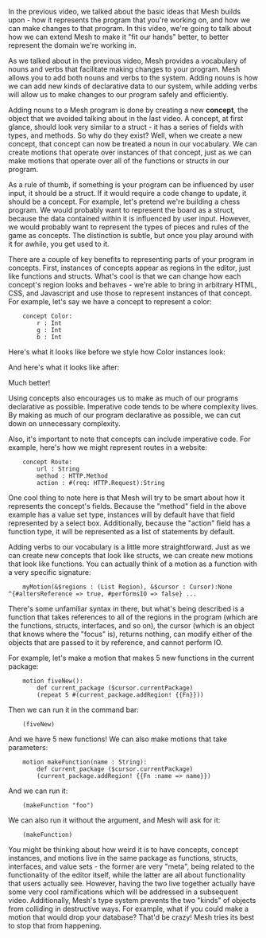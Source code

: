 In the previous video, we talked about the basic ideas that Mesh builds upon - how it represents the program that you're working on, and how we can make changes to that program. In this video, we're going to talk about how we can extend Mesh to make it "fit our hands" better, to better represent the domain we're working in. 

As we talked about in the previous video, Mesh provides a vocabulary of nouns and verbs that facilitate making changes to your program. Mesh allows you to add both nouns and verbs to the system. Adding nouns is how we can add new kinds of declarative data to our system, while adding verbs will allow us to make changes to our program safely and efficiently.

Adding nouns to a Mesh program is done by creating a new **concept**, the object that we avoided talking about in the last video. A concept, at first glance, should look very similar to a struct - it has a series of fields with types, and methods. So why do they exist? Well, when we create a new concept, that concept can now be treated a noun in our vocabulary. We can create motions that operate over instances of that concept, just as we can make motions that operate over all of the functions or structs in our program.

As a rule of thumb, if something is your program can be influenced by user input, it should be a struct. If it would require a code change to update, it should be a concept. For example, let's pretend we're building a chess program. We would probably want to represent the board as a struct, because the data contained within it is influenced by user input. However, we would probably want to represent the types of pieces and rules of the game as concepts. The distinction is subtle, but once you play around with it for awhile, you get used to it.

There are a couple of key benefits to representing parts of your program in concepts. First, instances of concepts appear as regions in the editor, just like functions and structs. What's cool is that we can change how each concept's region looks and behaves - we're able to bring in arbitrary HTML, CSS, and Javascript and use those to represent instances of that concept. For example, let's say we have a concept to represent a color:

```
	concept Color:
		r : Int
		g : Int
		b : Int
```

Here's what it looks like before we style how Color instances look:

And here's what it looks like after:

Much better!

Using concepts also encourages us to make as much of our programs declarative as possible. Imperative code tends to be where complexity lives. By making as much of our program declarative as possible, we can cut down on unnecessary complexity. 

Also, it's important to note that concepts can include imperative code. For example, here's how we might represent routes in a website:

```
	concept Route:
		url : String
		method : HTTP.Method
		action : #(req: HTTP.Request):String
```

One cool thing to note here is that Mesh will try to be smart about how it represents the concept's fields. Because the "method" field in the above example has a value set type, instances will by default have that field represented by a select box. Additionally, because the "action" field has a function type, it will be represented as a list of statements by default.

Adding verbs to our vocabulary is a little more straightforward. Just as we can create new concepts that look like structs, we can create new motions that look like functions. You can actually think of a motion as a function with a very specific signature:

```
	myMotion(&$regions : (List Region), &$cursor : Cursor):None ^{#altersReference => true, #performsIO => false} ...
```

There's some unfamiliar syntax in there, but what's being described is a function that takes references to all of the regions in the program (which are the functions, structs, interfaces, and so on), the cursor (which is an object that knows where the "focus" is), returns nothing, can modify either of the objects that are passed to it by reference, and cannot perform IO. 

For example, let's make a motion that makes 5 new functions in the current package:

```
	motion fiveNew():
		def current_package ($cursor.currentPackage)
		(repeat 5 #(current_package.addRegion! {{Fn}}))
```

Then we can run it in the command bar:

```
	(fiveNew)
```

And we have 5 new functions! We can also make motions that take parameters:

```
	motion makeFunction(name : String):
		def current_package ($cursor.currentPackage)
		(current_package.addRegion! {{Fn :name => name}})
```

And we can run it:

```
	(makeFunction "foo")
```

We can also run it without the argument, and Mesh will ask for it:

```
	(makeFunction)
```

You might be thinking about how weird it is to have concepts, concept instances, and motions live in the same package as functions, structs, interfaces, and value sets - the former are very "meta", being related to the functionality of the editor itself, while the latter are all about functionality that users actually see. However, having the two live together actually have some very cool ramifications which will be addressed in a subsequent video. Additionally, Mesh's type system prevents the two "kinds" of objects from colliding in  destructive ways. For example, what if you could make a motion that would drop your database? That'd be crazy! Mesh tries its best to stop that from happening.